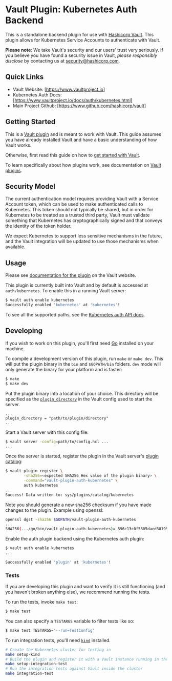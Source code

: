 # Vault Plugin: Kubernetes Auth Backend

This is a standalone backend plugin for use with [Hashicorp Vault](https://www.github.com/hashicorp/vault).
This plugin allows for Kubernetes Service Accounts to authenticate with Vault.

**Please note**: We take Vault's security and our users' trust very seriously. If you believe you have found a security issue in Vault, _please responsibly disclose_ by contacting us at [security@hashicorp.com](mailto:security@hashicorp.com).

## Quick Links

- Vault Website: [https://www.vaultproject.io]
- Kubernetes Auth Docs: [https://www.vaultproject.io/docs/auth/kubernetes.html]
- Main Project Github: [https://www.github.com/hashicorp/vault]

## Getting Started

This is a [Vault plugin](https://www.vaultproject.io/docs/plugins/plugin-architecture#plugin-catalogs)
and is meant to work with Vault. This guide assumes you have already installed Vault
and have a basic understanding of how Vault works.

Otherwise, first read this guide on how to [get started with Vault](https://www.vaultproject.io/intro/getting-started/install.html).

To learn specifically about how plugins work, see documentation on [Vault plugins](https://www.vaultproject.io/docs/plugins/plugin-architecture#plugin-catalog).

## Security Model

The current authentication model requires providing Vault with a Service Account token, which can be used to make authenticated calls to Kubernetes. This token should not typically be shared, but in order for Kubernetes to be treated as a trusted third party, Vault must validate something that Kubernetes has cryptographically signed and that conveys the identity of the token holder.

We expect Kubernetes to support less sensitive mechanisms in the future, and the Vault integration will be updated to use those mechanisms when available.

## Usage

Please see [documentation for the plugin](https://www.vaultproject.io/docs/auth/kubernetes)
on the Vault website.

This plugin is currently built into Vault and by default is accessed
at `auth/kubernetes`. To enable this in a running Vault server:

```sh
$ vault auth enable kubernetes
Successfully enabled 'kubernetes' at 'kubernetes'!
```

To see all the supported paths, see the [Kubernetes auth API docs](https://www.vaultproject.io/api-docs/auth/kubernetes).

## Developing

If you wish to work on this plugin, you'll first need
[Go](https://www.golang.org) installed on your machine.

To compile a development version of this plugin, run `make` or `make dev`.
This will put the plugin binary in the `bin` and `$GOPATH/bin` folders. `dev`
mode will only generate the binary for your platform and is faster:

```sh
$ make
$ make dev
```

Put the plugin binary into a location of your choice. This directory
will be specified as the [`plugin_directory`](https://www.vaultproject.io/docs/configuration#plugin_directory)
in the Vault config used to start the server.

```hcl
...
plugin_directory = "path/to/plugin/directory"
...
```

Start a Vault server with this config file:

```sh
$ vault server -config=path/to/config.hcl ...
...
```

Once the server is started, register the plugin in the Vault server's [plugin catalog](https://developer.hashicorp.com/vault/docs/plugins/plugin-architecture#plugin-catalog):

```sh
$ vault plugin register \
        -sha256=<expected SHA256 Hex value of the plugin binary> \
        -command="vault-plugin-auth-kubernetes" \
        auth kubernetes
...
Success! Data written to: sys/plugins/catalog/kubernetes
```

Note you should generate a new sha256 checksum if you have made changes
to the plugin. Example using openssl:

```sh
openssl dgst -sha256 $GOPATH/vault-plugin-auth-kubernetes
...
SHA256(.../go/bin/vault-plugin-auth-kubernetes)= 896c13c0f5305daed381952a128322e02bc28a57d0c862a78cbc2ea66e8c6fa1
```

Enable the auth plugin backend using the Kubernetes auth plugin:

```sh
$ vault auth enable kubernetes
...

Successfully enabled 'plugin' at 'kubernetes'!
```

### Tests

If you are developing this plugin and want to verify it is still
functioning (and you haven't broken anything else), we recommend
running the tests.

To run the tests, invoke `make test`:

```sh
$ make test
```

You can also specify a `TESTARGS` variable to filter tests like so:

```sh
$ make test TESTARGS='--run=TestConfig'
```

To run integration tests, you'll need [`kind`](https://kind.sigs.k8s.io/) installed.

```sh
# Create the Kubernetes cluster for testing in
make setup-kind
# Build the plugin and register it with a Vault instance running in the cluster
make setup-integration-test
# Run the integration tests against Vault inside the cluster
make integration-test
```

